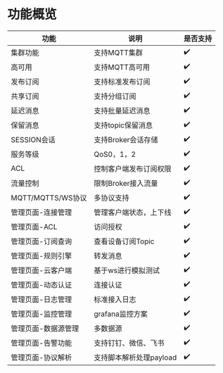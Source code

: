 # 功能概览
| 功能 | 说明 | 是否支持               |
| --- | --- |--------------------|
| 集群功能 | 支持MQTT集群 | :heavy_check_mark: |
| 高可用 | 支持MQTT高可用 | :heavy_check_mark: |
| 发布订阅 | 支持标准发布订阅 | :heavy_check_mark: |
| 共享订阅 | 支持分组订阅 | :heavy_check_mark: |
| 延迟消息 | 支持批量延迟消息 | :heavy_check_mark: |
| 保留消息 | 支持topic保留消息 | :heavy_check_mark: |
| SESSION会话 | 支持Broker会话存储 | :heavy_check_mark: |
| 服务等级 | QoS0，1，2 | :heavy_check_mark: |
| ACL | 控制客户端发布订阅权限 | :heavy_check_mark: |
| 流量控制 | 限制Broker接入流量 | :heavy_check_mark: |
| MQTT/MQTTS/WS协议 | 多协议支持 | :heavy_check_mark: |
| 管理页面-连接管理 | 管理客户端状态，上下线 | :heavy_check_mark: |
| 管理页面-ACL | 访问授权 | :heavy_check_mark: |
| 管理页面-订阅查询 | 查看设备订阅Topic | :heavy_check_mark: |
| 管理页面-规则引擎 | 转发消息 | :heavy_check_mark: |
| 管理页面-云客户端 | 基于ws进行模拟测试 | :heavy_check_mark: |
| 管理页面-动态认证 | 连接认证 | :heavy_check_mark: |
| 管理页面-日志管理 | 标准接入日志 | :heavy_check_mark: |
| 管理页面-监控管理 | grafana监控方案 | :heavy_check_mark: |
| 管理页面-数据源管理 | 多数据源 | :heavy_check_mark: |
| 管理页面-告警功能 | 支持钉钉、微信、飞书 | :heavy_check_mark: |
| 管理页面-协议解析 | 支持脚本解析处理payload | :heavy_check_mark: |
